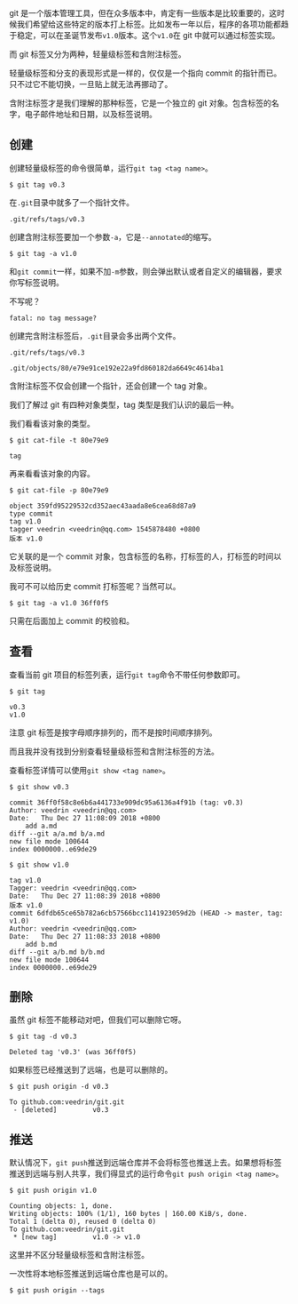 git 是一个版本管理工具，但在众多版本中，肯定有一些版本是比较重要的，这时候我们希望给这些特定的版本打上标签。比如发布一年以后，程序的各项功能都趋于稳定，可以在圣诞节发布`v1.0`版本。这个`v1.0`在 git 中就可以通过标签实现。

而 git 标签又分为两种，轻量级标签和含附注标签。

轻量级标签和分支的表现形式是一样的，仅仅是一个指向 commit 的指针而已。只不过它不能切换，一旦贴上就无法再挪动了。

含附注标签才是我们理解的那种标签，它是一个独立的 git 对象。包含标签的名字，电子邮件地址和日期，以及标签说明。

## 创建

创建轻量级标签的命令很简单，运行`git tag <tag name>`。

```
$ git tag v0.3
```

在`.git`目录中就多了一个指针文件。

```
.git/refs/tags/v0.3
```

创建含附注标签要加一个参数`-a`，它是`--annotated`的缩写。

```
$ git tag -a v1.0
```

和`git commit`一样，如果不加`-m`参数，则会弹出默认或者自定义的编辑器，要求你写标签说明。

不写呢？

```
fatal: no tag message?
```

创建完含附注标签后，`.git`目录会多出两个文件。

```
.git/refs/tags/v0.3
```

```
.git/objects/80/e79e91ce192e22a9fd860182da6649c4614ba1
```

含附注标签不仅会创建一个指针，还会创建一个 tag 对象。

我们了解过 git 有四种对象类型，tag 类型是我们认识的最后一种。

我们看看该对象的类型。

```
$ git cat-file -t 80e79e9

tag
```

再来看看该对象的内容。

```
$ git cat-file -p 80e79e9

object 359fd95229532cd352aec43aada8e6cea68d87a9
type commit
tag v1.0
tagger veedrin <veedrin@qq.com> 1545878480 +0800
版本 v1.0
```

它关联的是一个 commit 对象，包含标签的名称，打标签的人，打标签的时间以及标签说明。

我可不可以给历史 commit 打标签呢？当然可以。

```
$ git tag -a v1.0 36ff0f5
```

只需在后面加上 commit 的校验和。

## 查看

查看当前 git 项目的标签列表，运行`git tag`命令不带任何参数即可。

```
$ git tag

v0.3
v1.0
```

注意 git 标签是按字母顺序排列的，而不是按时间顺序排列。

而且我并没有找到分别查看轻量级标签和含附注标签的方法。

查看标签详情可以使用`git show <tag name>`。

```
$ git show v0.3

commit 36ff0f58c8e6b6a441733e909dc95a6136a4f91b (tag: v0.3)
Author: veedrin <veedrin@qq.com>
Date:   Thu Dec 27 11:08:09 2018 +0800
    add a.md
diff --git a/a.md b/a.md
new file mode 100644
index 0000000..e69de29
```

```
$ git show v1.0

tag v1.0
Tagger: veedrin <veedrin@qq.com>
Date:   Thu Dec 27 11:08:39 2018 +0800
版本 v1.0
commit 6dfdb65ce65b782a6cb57566bcc1141923059d2b (HEAD -> master, tag: v1.0)
Author: veedrin <veedrin@qq.com>
Date:   Thu Dec 27 11:08:33 2018 +0800
    add b.md
diff --git a/b.md b/b.md
new file mode 100644
index 0000000..e69de29
```

## 删除

虽然 git 标签不能移动对吧，但我们可以删除它呀。

```
$ git tag -d v0.3

Deleted tag 'v0.3' (was 36ff0f5)
```

如果标签已经推送到了远端，也是可以删除的。

```
$ git push origin -d v0.3

To github.com:veedrin/git.git
 - [deleted]         v0.3
```

## 推送

默认情况下，`git push`推送到远端仓库并不会将标签也推送上去。如果想将标签推送到远端与别人共享，我们得显式的运行命令`git push origin <tag name>`。

```
$ git push origin v1.0

Counting objects: 1, done.
Writing objects: 100% (1/1), 160 bytes | 160.00 KiB/s, done.
Total 1 (delta 0), reused 0 (delta 0)
To github.com:veedrin/git.git
 * [new tag]         v1.0 -> v1.0
```

这里并不区分轻量级标签和含附注标签。

一次性将本地标签推送到远端仓库也是可以的。

```
$ git push origin --tags
```
